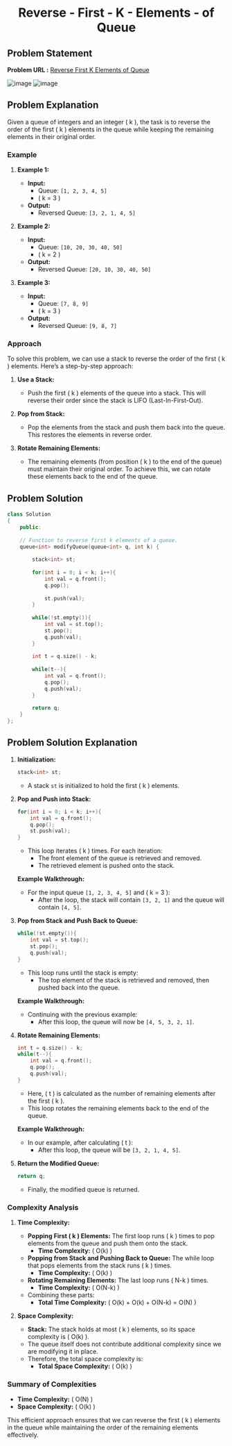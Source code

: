 <h1 align='center'>Reverse - First - K - Elements - of Queue</h1>

## Problem Statement

**Problem URL :** [Reverse First K Elements of Queue](https://www.geeksforgeeks.org/problems/reverse-first-k-elements-of-queue/1)

![image](https://github.com/user-attachments/assets/6235de32-6136-43fb-99c8-72795c58c07a)
![image](https://github.com/user-attachments/assets/4d5d4c30-3550-4627-9799-64409c7ffb97)

## Problem Explanation

Given a queue of integers and an integer \( k \), the task is to reverse the order of the first \( k \) elements in the queue while keeping the remaining elements in their original order.

### Example

1. **Example 1:**
   - **Input:**
     - Queue: `[1, 2, 3, 4, 5]`
     - \( k = 3 \)
   - **Output:**
     - Reversed Queue: `[3, 2, 1, 4, 5]`

2. **Example 2:**
   - **Input:**
     - Queue: `[10, 20, 30, 40, 50]`
     - \( k = 2 \)
   - **Output:**
     - Reversed Queue: `[20, 10, 30, 40, 50]`

3. **Example 3:**
   - **Input:**
     - Queue: `[7, 8, 9]`
     - \( k = 3 \)
   - **Output:**
     - Reversed Queue: `[9, 8, 7]`

### Approach

To solve this problem, we can use a stack to reverse the order of the first \( k \) elements. Here’s a step-by-step approach:

1. **Use a Stack:**
   - Push the first \( k \) elements of the queue into a stack. This will reverse their order since the stack is LIFO (Last-In-First-Out).

2. **Pop from Stack:**
   - Pop the elements from the stack and push them back into the queue. This restores the elements in reverse order.

3. **Rotate Remaining Elements:**
   - The remaining elements (from position \( k \) to the end of the queue) must maintain their original order. To achieve this, we can rotate these elements back to the end of the queue.

## Problem Solution
```cpp
class Solution
{
    public:
    
    // Function to reverse first k elements of a queue.
    queue<int> modifyQueue(queue<int> q, int k) {
        
        stack<int> st;
        
        for(int i = 0; i < k; i++){
            int val = q.front();
            q.pop();
            
            st.push(val);
        }
        
        while(!st.empty()){
            int val = st.top();
            st.pop();
            q.push(val);
        }
        
        int t = q.size() - k;
        
        while(t--){
            int val = q.front();
            q.pop();
            q.push(val);
        }
        
        return q;
    }
};
```

## Problem Solution Explanation

1. **Initialization:**
   ```cpp
   stack<int> st;
   ```
   - A stack `st` is initialized to hold the first \( k \) elements.

2. **Pop and Push into Stack:**
   ```cpp
   for(int i = 0; i < k; i++){
       int val = q.front();
       q.pop();
       st.push(val);
   }
   ```
   - This loop iterates \( k \) times. For each iteration:
     - The front element of the queue is retrieved and removed.
     - The retrieved element is pushed onto the stack.

   **Example Walkthrough:**
   - For the input queue `[1, 2, 3, 4, 5]` and \( k = 3 \):
     - After the loop, the stack will contain `[3, 2, 1]` and the queue will contain `[4, 5]`.

3. **Pop from Stack and Push Back to Queue:**
   ```cpp
   while(!st.empty()){
       int val = st.top();
       st.pop();
       q.push(val);
   }
   ```
   - This loop runs until the stack is empty:
     - The top element of the stack is retrieved and removed, then pushed back into the queue.

   **Example Walkthrough:**
   - Continuing with the previous example:
     - After this loop, the queue will now be `[4, 5, 3, 2, 1]`.

4. **Rotate Remaining Elements:**
   ```cpp
   int t = q.size() - k; 
   while(t--){
       int val = q.front();
       q.pop();
       q.push(val);
   }
   ```
   - Here, \( t \) is calculated as the number of remaining elements after the first \( k \).
   - This loop rotates the remaining elements back to the end of the queue.

   **Example Walkthrough:**
   - In our example, after calculating \( t \):
     - After this loop, the queue will be `[3, 2, 1, 4, 5]`.

5. **Return the Modified Queue:**
   ```cpp
   return q; 
   ```
   - Finally, the modified queue is returned.

### Complexity Analysis

1. **Time Complexity:**
   - **Popping First \( k \) Elements:** The first loop runs \( k \) times to pop elements from the queue and push them onto the stack.
     - **Time Complexity:** \( O(k) \)
   - **Popping from Stack and Pushing Back to Queue:** The while loop that pops elements from the stack runs \( k \) times.
     - **Time Complexity:** \( O(k) \)
   - **Rotating Remaining Elements:** The last loop runs \( N-k \) times.
     - **Time Complexity:** \( O(N-k) \)
   - Combining these parts:
     - **Total Time Complexity:** \( O(k) + O(k) + O(N-k) = O(N) \)

2. **Space Complexity:**
   - **Stack:** The stack holds at most \( k \) elements, so its space complexity is \( O(k) \).
   - The queue itself does not contribute additional complexity since we are modifying it in place.
   - Therefore, the total space complexity is:
     - **Total Space Complexity:** \( O(k) \)

### Summary of Complexities

- **Time Complexity:** \( O(N) \)
- **Space Complexity:** \( O(k) \)

This efficient approach ensures that we can reverse the first \( k \) elements in the queue while maintaining the order of the remaining elements effectively.
